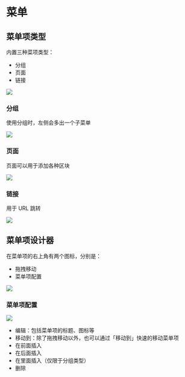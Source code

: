 # 菜单

## 菜单项类型

内置三种菜项类型：

- 分组
- 页面
- 链接

![](https://nocobase-docs.oss-cn-beijing.aliyuncs.com/ccf6f42d3cc2677d440f9e33b9488d1c.png)

### 分组

使用分组时，左侧会多出一个子菜单

![](https://nocobase-docs.oss-cn-beijing.aliyuncs.com/e59b2088fd68666cd240a26566616a3e.png)

### 页面

页面可以用于添加各种区块

![](https://nocobase-docs.oss-cn-beijing.aliyuncs.com/4cd259f6b79f6792df72ccc291da2af9.png)

### 链接

用于 URL 跳转

![](https://nocobase-docs.oss-cn-beijing.aliyuncs.com/80a6e6a875c565425224d9325332a1ad.png)

## 菜单项设计器

在菜单项的右上角有两个图标，分别是：

- 拖拽移动
- 菜单项配置

![](https://nocobase-docs.oss-cn-beijing.aliyuncs.com/963ba10e36d04fd258fea0e996231f68.png)

### 菜单项配置

![](https://nocobase-docs.oss-cn-beijing.aliyuncs.com/0a9a05bd88d8bad9d711102a730f351d.png)

- 编辑：包括菜单项的标题、图标等
- 移动到：除了拖拽移动以外，也可以通过「移动到」快速的移动菜单项
- 在前面插入
- 在后面插入
- 在里面插入（仅限于分组类型）
- 删除